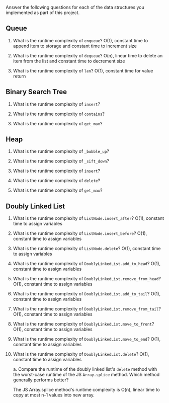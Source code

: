 Answer the following questions for each of the data structures you implemented as part of this project.

## Queue

1. What is the runtime complexity of `enqueue`?
O(1), constant time to append item to storage and constant time to increment size

2. What is the runtime complexity of `dequeue`?
O(n), linear time to delete an item from the list and constant time to decrement size

3. What is the runtime complexity of `len`?
O(1), constant time for value return

## Binary Search Tree

1. What is the runtime complexity of `insert`? 

2. What is the runtime complexity of `contains`?

3. What is the runtime complexity of `get_max`? 

## Heap

1. What is the runtime complexity of `_bubble_up`?

2. What is the runtime complexity of `_sift_down`?

3. What is the runtime complexity of `insert`?

4. What is the runtime complexity of `delete`?

5. What is the runtime complexity of `get_max`?

## Doubly Linked List

1. What is the runtime complexity of `ListNode.insert_after`?
O(1), constant time to assign variables

2. What is the runtime complexity of `ListNode.insert_before`?
O(1), constant time to assign variables

3. What is the runtime complexity of `ListNode.delete`?
O(1), constant time to assign variables

4. What is the runtime complexity of `DoublyLinkedList.add_to_head`?
O(1), constant time to assign variables

5. What is the runtime complexity of `DoublyLinkedList.remove_from_head`?
O(1), constant time to assign variables

6. What is the runtime complexity of `DoublyLinkedList.add_to_tail`?
O(1), constant time to assign variables

7. What is the runtime complexity of `DoublyLinkedList.remove_from_tail`?
O(1), constant time to assign variables

8. What is the runtime complexity of `DoublyLinkedList.move_to_front`?
O(1), constant time to assign variables

9. What is the runtime complexity of `DoublyLinkedList.move_to_end`?
O(1), constant time to assign variables

10. What is the runtime complexity of `DoublyLinkedList.delete`?
O(1), constant time to assign variables

    a. Compare the runtime of the doubly linked list's `delete` method with the worst-case runtime of the JS `Array.splice` method. Which method generally performs better?

    The JS Array.splice method's runtime complexity is O(n), linear time to copy at most n-1 values into new array.